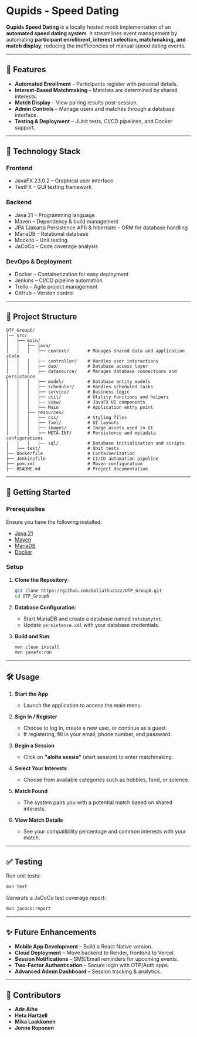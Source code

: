 # Qupids - Speed Dating

**Qupids Speed Dating** is a locally hosted mock implementation of an **automated speed dating system**. It streamlines event management by automating **participant enrollment, interest selection, matchmaking, and match display**, reducing the inefficiencies of manual speed dating events.

---

## 🌟 Features

- **Automated Enrollment** – Participants register with personal details.
- **Interest-Based Matchmaking** – Matches are determined by shared interests.
- **Match Display** – View pairing results post-session.
- **Admin Controls** – Manage users and matches through a database interface.
- **Testing & Deployment** – JUnit tests, CI/CD pipelines, and Docker support.

---

## 🔧 Technology Stack

### **Frontend**

- JavaFX 23.0.2 – Graphical user interface
- TestFX – GUI testing framework

### **Backend**

- Java 21 – Programming language
- Maven – Dependency & build management
- JPA (Jakarta Persistence API) & hibernate – ORM for database handling
- MariaDB – Relational database
- Mockito – Unit testing
- JaCoCo – Code coverage analysis

### **DevOps & Deployment**

- Docker – Containerization for easy deployment
- Jenkins – CI/CD pipeline automation
- Trello – Agile project management
- GitHub – Version control

---

## 🛂 Project Structure

```
OTP_Group6/
│── src/
│   ├── main/
│   │   ├── java/
│   │   │   ├── context/       # Manages shared data and application state
│   │   │   ├── controller/    # Handles user interactions
│   │   │   ├── dao/           # Database access layer
│   │   │   ├── datasource/    # Manages database connections and persistence
│   │   │   ├── model/         # Database entity models
│   │   │   ├── scheduler/     # Handles scheduled tasks
│   │   │   ├── service/       # Business logic
│   │   │   ├── util/          # Utility functions and helpers
│   │   │   ├── view/          # JavaFX UI components
│   │   │   ├── Main           # Application entry point
│   │   ├── resources/
│   │   │   ├── css/           # Styling files
│   │   │   ├── fxml/          # UI layouts
│   │   │   ├── images/        # Image assets used in UI
│   │   │   ├── META-INF/      # Persistence and metadata configurations
│   │   │   ├── sql/           # Database initialization and scripts
│   ├── test/                  # Unit tests
├── Dockerfile                 # Containerization
├── Jenkinsfile                # CI/CD automation pipeline
├── pom.xml                    # Maven configuration
├── README.md                  # Project documentation
```

---

## 🚀 Getting Started

### Prerequisites

Ensure you have the following installed:

- [Java 21](https://jdk.java.net/21/)
- [Maven](https://maven.apache.org/)
- [MariaDB](https://mariadb.org/)
- [Docker](https://www.docker.com/)

### Setup

1. **Clone the Repository**:

   ```sh
   git clone https://github.com/Goliathuzzzz/OTP_Group6.git
   cd OTP_Group6
   ```

2. **Database Configuration**:

    - Start MariaDB and create a database named `tatskatytot`.
    - Update `persistence.xml` with your database credentials.

3. **Build and Run**:

   ```sh
   mvn clean install
   mvn javafx:run
   ```

---

## 🛠 Usage

1. **Start the App**
   - Launch the application to access the main menu.

2. **Sign In / Register**
   - Choose to log in, create a new user, or continue as a guest.
   - If registering, fill in your email, phone number, and password.

3. **Begin a Session**
   - Click on **"aloita sessio"** (start session) to enter matchmaking.

4. **Select Your Interests**
   - Choose from available categories such as hobbies, food, or science.

5. **Match Found**
   - The system pairs you with a potential match based on shared interests.

6. **View Match Details**
   - See your compatibility percentage and common interests with your match.

---

## ✅ Testing

Run unit tests:

```sh
mvn test
```

Generate a JaCoCo test coverage report:

```sh
mvn jacoco:report
```

---

## ✨ Future Enhancements

- **Mobile App Development** – Build a React Native version.
- **Cloud Deployment** – Move backend to Render, frontend to Vercel.
- **Session Notifications** – SMS/Email reminders for upcoming events.
- **Two-Factor Authentication** – Secure login with OTP/Auth apps.
- **Advanced Admin Dashboard** – Session tracking & analytics.

---

## 🤝 Contributors

- **Ade Aiho**
- **Heta Hartzell**
- **Mika Laakkonen**
- **Jonne Roponen**
